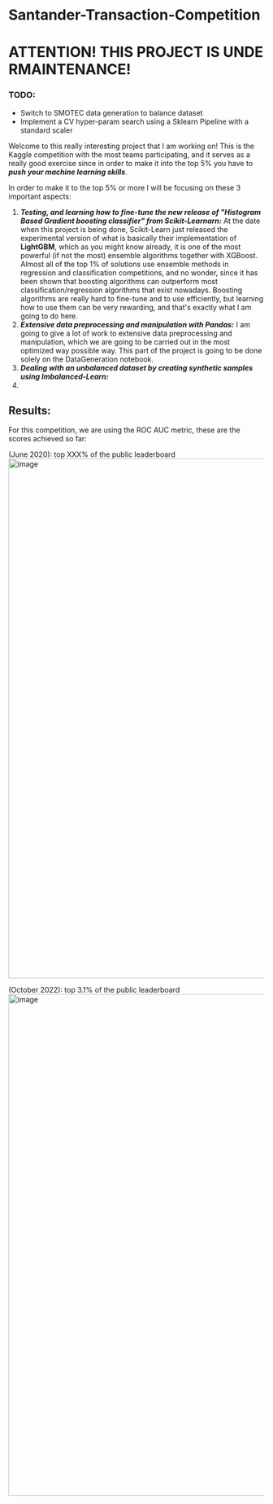 # Santander-Transaction-Competition 
# ATTENTION! THIS PROJECT IS UNDE RMAINTENANCE!

### TODO: 
  - Switch to SMOTEC data generation to balance dataset
  - Implement a CV hyper-param search using a Sklearn Pipeline with a standard scaler

Welcome to this really interesting project that I am working on! This is the Kaggle competition with the most teams participating, and it serves as a really good exercise since in order to make it into the top 5% you have to ***push your machine learning skills***.

In order to make it to the top 5% or more I will be focusing on these 3 important aspects:

1) ***Testing, and learning how to fine-tune the new release of "Histogram Based Gradient boosting classifier" from Scikit-Learnarn:*** At the date when this project is being done, Scikit-Learn just released the experimental version of what is basically their implementation of **LightGBM**, which as you might know already, it is one of the most powerful (if not the most) ensemble algorithms together with XGBoost. Almost all of the top 1% of solutions use ensemble methods in regression and classification competitions, and no wonder, since it has been shown that boosting algorithms can outperform most classification/regression algorithms that exist nowadays.
Boosting algorithms are really hard to fine-tune and to use efficiently, but learning how to use them can be very rewarding, and that's exactly what I am going to do here.
2) ***Extensive data preprocessing and manipulation with Pandas:*** I am going to give a lot of work to extensive data preprocessing and manipulation, which we are going to be carried out in the most optimized way possible way. This part of the project is going to be done solely on the DataGeneration notebook.
3) ***Dealing with an unbalanced dataset by creating synthetic samples using Imbalanced-Learn:***
4) 




## Results: 
  For this competition, we are using the ROC AUC metric, these are the scores achieved so far:

(June 2020): top XXX% of the public leaderboard 
  <img width="1021" alt="image" src="https://github.com/JCLMantilla/Santander-Transaction-Competition/assets/56890883/ebc08649-91ea-4b38-9b13-f04a1e632914">

  (October 2022): top 3.1% of the public leaderboard 
  <img width="986" alt="image" src="https://github.com/JCLMantilla/Santander-Transaction-Competition/assets/56890883/d67e9314-a77b-41fb-97fa-8d46a8dcafd2">

